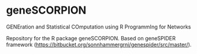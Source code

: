 # geneSCORPION
GENEration and Statistical COmputation using R ProgrammIng for Networks

Repository for the R package geneSCORPION. Based on geneSPIDER framework (https://bitbucket.org/sonnhammergrni/genespider/src/master/).
